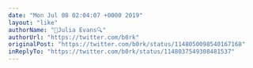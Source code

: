 ```yaml
---
date: "Mon Jul 08 02:04:07 +0000 2019"
layout: "like"
authorName: "🔎Julia Evans🔍"
authorUrl: "https://twitter.com/b0rk"
originalPost: "https://twitter.com/b0rk/status/1148050098540167168"
inReplyTo: "https://twitter.com/b0rk/status/1148037549308481537"
---
```

